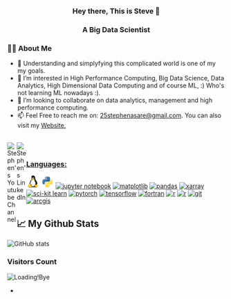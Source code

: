 <!--![counter](https://p_RRCgv9m.m.pipedream.net)-->
<h3 align="center">
Hey there, This is Steve 👋
</h3>
<h3 align="center">A Big Data Scientist</h3>

### 👨‍💻 About Me
- 🔭 Understanding and simplyfying this complicated world is one of my my goals.
- 👀 I’m interested in High Performance Computing, Big Data Science, Data Analytics, High Dimensional Data Computing and of course ML, :) Who's not learning ML nowadays :).
- 💞️ I’m looking to collaborate on data analytics, management and high performance computing. 
- 📫 Feel Free to reach me on: 25stephenasare@gmail.com. You can also visit my <a href="https://stephen-asare.github.io" alt="Website"> Website. 

<br/>
<a href="https://www.youtube.com/channel">
  <img align="left" alt="Stephen's Youtube Channel" width="22px" src="https://cdn.jsdelivr.net/npm/simple-icons@v3/icons/youtube.svg" />
</a>
 <a href="linkedin.com/in/stephen-asare-92a230194">
  <img align="left" alt="Stephen's LinkedIn" width="22px" src="https://cdn.jsdelivr.net/npm/simple-icons@v3/icons/linkedin.svg" />
  
<br/>


### Languages:

[<img src="https://raw.githubusercontent.com/devicons/devicon/master/icons/linux/linux-original.svg" alt="linux" width="30" height="30"/>](https://www.linux.org/)
[<img src="https://raw.githubusercontent.com/devicons/devicon/master/icons/python/python-original.svg" alt="python" width="30" height="30"/>](https://www.python.org)
[<img src="https://cdn.jsdelivr.net/gh/devicons/devicon/icons/jupyter/jupyter-original-wordmark.svg" alt="jupyter notebook" width="30" height="30"/>](#)
[<img src="https://upload.wikimedia.org/wikipedia/fr/3/37/Logo_Matplotlib.svg" alt="matplotlib" width="30" height="30"/>](https://matplotlib.org/)
[<img src="https://upload.wikimedia.org/wikipedia/commons/e/ed/Pandas_logo.svg" alt="pandas" width="30" height="30"/>](https://pandas.pydata.org/)
[<img src="https://xarray.dev/xarray-datastructure.png" alt="xarray" width="40" height="40"/>](https://xarray.dev/)
[<img src="https://upload.wikimedia.org/wikipedia/commons/0/05/Scikit_learn_logo_small.svg" alt="sci-kit learn" width="30" height="30"/>](https://scikit-learn.org/)
[<img src="https://www.vectorlogo.zone/logos/pytorch/pytorch-icon.svg" alt="pytorch" width="30" height="30"/>](https://pytorch.org/)
[<img src="https://www.vectorlogo.zone/logos/tensorflow/tensorflow-icon.svg" alt="tensorflow" width="30" height="30"/>](https://www.tensorflow.org/)
[<img src="https://vectorwiki.com/images/R3kOH__fortran.svg" alt="fortran" width="30" height="30"/>](https://fortran-lang.org/)
[<img src="https://www.vectorlogo.zone/logos/r-project/r-project-icon.svg" alt="r" width="30" height="30"/>](https://www.gnu.org/software/bash/)
[<img src="https://www.vectorlogo.zone/logos/gnu_bash/gnu_bash-icon.svg" alt="r" width="30" height="30"/>](https://www.r-project.org/)
[<img src="https://www.vectorlogo.zone/logos/git-scm/git-scm-icon.svg" alt="git" width="30" height="30"/>](https://git-scm.com/)
[<img src="https://upload.wikimedia.org/wikipedia/commons/d/df/ArcGIS_logo.png" alt="arcgis" width="30" height="30"/>](https://www.arcgis.com/)


## 📈 My Github Stats
![GitHub stats](https://github-readme-stats.vercel.app/api?username=stephen-asare&show_icons=true&theme=transparent&rank_icon=github)





### Visitors Count
<img align="left" src = "https://profile-counter.glitch.me/25stephen/count.svg" alt ="Loading">

!Bye
- <!---
25Stephen/25Stephen is a ✨ special ✨ repository because its `README.md` (this file) appears on your GitHub profile.
You can click the Preview link to take a look at your changes.
--->
